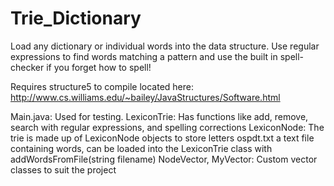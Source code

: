 # Trie_Dictionary
Load any dictionary or individual words into the data structure. Use regular expressions to find words matching a pattern and use the built in spell-checker if you forget how to spell!

Requires structure5 to compile located here: http://www.cs.williams.edu/~bailey/JavaStructures/Software.html

Main.java: Used for testing.
LexiconTrie: Has functions like add, remove, search with regular expressions, and spelling corrections
LexiconNode: The trie is made up of LexiconNode objects to store letters
ospdt.txt a text file containing words, can be loaded into the LexiconTrie class with addWordsFromFile(string filename)
NodeVector, MyVector: Custom vector classes to suit the project
